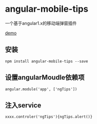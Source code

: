 # angular-mobile-tips
一个基于angular1.x的移动端弹窗插件
  
  [demo](http://wittsay.cc/notebook/demo/angular-mobile-tips/)
  
## 安装
`npm install angular-mobile-tips --save`
## 设置angularMoudle依赖项
`angular.module('app', ['ngTips'])`  
## 注入service
`xxxx.controler('ngTips'){ngTips.alert()}`
